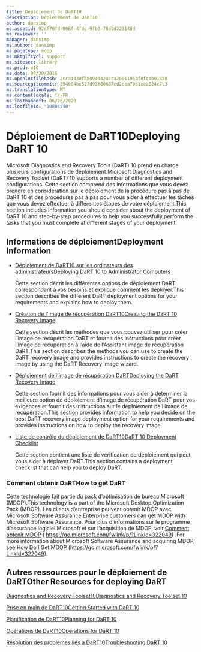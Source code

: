 ```yaml
---
title: Déploiement de DaRT10
description: Déploiement de DaRT10
author: dansimp
ms.assetid: 92cf70fd-006f-4fdc-9fb3-78d9d223148d
ms.reviewer: ''
manager: dansimp
ms.author: dansimp
ms.pagetype: mdop
ms.mktglfcycl: support
ms.sitesec: library
ms.prod: w10
ms.date: 08/30/2016
ms.openlocfilehash: 2cca1d30fb8894d4244ca2601195bf8fccb01878
ms.sourcegitcommit: 354664bc527d93f80687cd2eba70d1eea024c7c3
ms.translationtype: MT
ms.contentlocale: fr-FR
ms.lasthandoff: 06/26/2020
ms.locfileid: "10804740"
---
```

# <span data-ttu-id="5feca-103">Déploiement de DaRT10</span><span class="sxs-lookup"><span data-stu-id="5feca-103">Deploying DaRT 10</span></span>


<span data-ttu-id="5feca-104">Microsoft Diagnostics and Recovery Tools (DaRT) 10 prend en charge plusieurs configurations de déploiement.</span><span class="sxs-lookup"><span data-stu-id="5feca-104">Microsoft Diagnostics and Recovery Toolset (DaRT) 10 supports a number of different deployment configurations.</span></span> <span data-ttu-id="5feca-105">Cette section comprend des informations que vous devez prendre en considération sur le déploiement de la procédure pas à pas de DaRT 10 et des procédures pas à pas pour vous aider à effectuer les tâches que vous devez effectuer à différentes étapes de votre déploiement.</span><span class="sxs-lookup"><span data-stu-id="5feca-105">This section includes information you should consider about the deployment of DaRT 10 and step-by-step procedures to help you successfully perform the tasks that you must complete at different stages of your deployment.</span></span>

## <span data-ttu-id="5feca-106">Informations de déploiement</span><span class="sxs-lookup"><span data-stu-id="5feca-106">Deployment Information</span></span>


-   [<span data-ttu-id="5feca-107">Déploiement de DaRT10 sur les ordinateurs des administrateurs</span><span class="sxs-lookup"><span data-stu-id="5feca-107">Deploying DaRT 10 to Administrator Computers</span></span>](deploying-dart-10-to-administrator-computers.md)

    <span data-ttu-id="5feca-108">Cette section décrit les différentes options de déploiement DaRT correspondant à vos besoins et explique comment les déployer.</span><span class="sxs-lookup"><span data-stu-id="5feca-108">This section describes the different DaRT deployment options for your requirements and explains how to deploy them.</span></span>

-   [<span data-ttu-id="5feca-109">Création de l'image de récupération DaRT10</span><span class="sxs-lookup"><span data-stu-id="5feca-109">Creating the DaRT 10 Recovery Image</span></span>](creating-the-dart-10-recovery-image.md)

    <span data-ttu-id="5feca-110">Cette section décrit les méthodes que vous pouvez utiliser pour créer l’image de récupération DaRT et fournit des instructions pour créer l’image de récupération à l’aide de l’Assistant image de récupération DaRT.</span><span class="sxs-lookup"><span data-stu-id="5feca-110">This section describes the methods you can use to create the DaRT recovery image and provides instructions to create the recovery image by using the DaRT Recovery Image wizard.</span></span>

-   [<span data-ttu-id="5feca-111">Déploiement de l'image de récupération DaRT</span><span class="sxs-lookup"><span data-stu-id="5feca-111">Deploying the DaRT Recovery Image</span></span>](deploying-the-dart-recovery-image-dart-10.md)

    <span data-ttu-id="5feca-112">Cette section fournit des informations pour vous aider à déterminer la meilleure option de déploiement d’image de récupération DaRT pour vos exigences et fournit des instructions sur le déploiement de l’image de récupération.</span><span class="sxs-lookup"><span data-stu-id="5feca-112">This section provides information to help you decide on the best DaRT recovery image deployment option for your requirements and provides instructions on how to deploy the recovery image.</span></span>

-   [<span data-ttu-id="5feca-113">Liste de contrôle du déploiement de DaRT10</span><span class="sxs-lookup"><span data-stu-id="5feca-113">DaRT 10 Deployment Checklist</span></span>](dart-10-deployment-checklist.md)

    <span data-ttu-id="5feca-114">Cette section contient une liste de vérification de déploiement qui peut vous aider à déployer DaRT.</span><span class="sxs-lookup"><span data-stu-id="5feca-114">This section contains a deployment checklist that can help you to deploy DaRT.</span></span>

### <span data-ttu-id="5feca-115">Comment obtenir DaRT</span><span class="sxs-lookup"><span data-stu-id="5feca-115">How to get DaRT</span></span>

<span data-ttu-id="5feca-116">Cette technologie fait partie du pack d’optimisation de bureau Microsoft (MDOP).</span><span class="sxs-lookup"><span data-stu-id="5feca-116">This technology is a part of the Microsoft Desktop Optimization Pack (MDOP).</span></span> <span data-ttu-id="5feca-117">Les clients d’entreprise peuvent obtenir MDOP avec Microsoft Software Assurance.</span><span class="sxs-lookup"><span data-stu-id="5feca-117">Enterprise customers can get MDOP with Microsoft Software Assurance.</span></span> <span data-ttu-id="5feca-118">Pour plus d’informations sur le programme d’assurance logiciel Microsoft et sur l’acquisition de MDOP, voir [Comment obtenir MDOP](https://go.microsoft.com/fwlink/p/?LinkId=322049) ( https://go.microsoft.com/fwlink/p/?LinkId=322049) .</span><span class="sxs-lookup"><span data-stu-id="5feca-118">For more information about Microsoft Software Assurance and acquiring MDOP, see [How Do I Get MDOP](https://go.microsoft.com/fwlink/p/?LinkId=322049) (https://go.microsoft.com/fwlink/p/?LinkId=322049).</span></span>

## <span data-ttu-id="5feca-119">Autres ressources pour le déploiement de DaRT</span><span class="sxs-lookup"><span data-stu-id="5feca-119">Other Resources for deploying DaRT</span></span>


[<span data-ttu-id="5feca-120">Diagnostics and Recovery Toolset10</span><span class="sxs-lookup"><span data-stu-id="5feca-120">Diagnostics and Recovery Toolset 10</span></span>](index.md)

[<span data-ttu-id="5feca-121">Prise en main de DaRT10</span><span class="sxs-lookup"><span data-stu-id="5feca-121">Getting Started with DaRT 10</span></span>](getting-started-with-dart-10.md)

[<span data-ttu-id="5feca-122">Planification de DaRT10</span><span class="sxs-lookup"><span data-stu-id="5feca-122">Planning for DaRT 10</span></span>](planning-for-dart-10.md)

[<span data-ttu-id="5feca-123">Opérations de DaRT10</span><span class="sxs-lookup"><span data-stu-id="5feca-123">Operations for DaRT 10</span></span>](operations-for-dart-10.md)

[<span data-ttu-id="5feca-124">Résolution des problèmes liés à DaRT10</span><span class="sxs-lookup"><span data-stu-id="5feca-124">Troubleshooting DaRT 10</span></span>](troubleshooting-dart-10.md)

 

 






